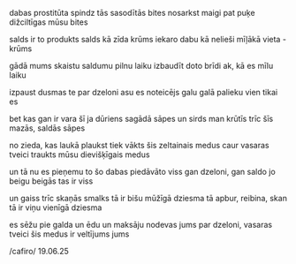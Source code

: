 dabas prostitūta spindz
tās sasodītās bites
nosarkst maigi pat puķe
dižciltīgas mūsu bites

salds ir to produkts
salds kā zīda krūms
iekaro dabu kā nelieši
mīļākā vieta - krūms

gādā mums skaistu
saldumu pilnu laiku
izbaudīt doto brīdi
ak, kā es mīlu laiku

izpaust dusmas te
par dzeloni asu es
noteicējs galu galā
palieku vien tikai es

bet kas gan ir vara šī
ja dūriens sagādā sāpes
un sirds man krūtīs trīc
šīs mazās, saldās sāpes

no zieda, kas laukā plaukst
tiek vākts šis zeltainais medus
caur vasaras tveici traukts
mūsu dievišķīgais medus

un tā nu es pieņemu to
šo dabas piedāvāto viss
gan dzeloni, gan saldo
jo beigu beigās tas ir viss

un gaiss trīc skaņās smalks
tā ir bišu mūžīgā dziesma
tā apbur, reibina, skan
tā ir viņu vienīgā dziesma

es sēžu pie galda un ēdu
un maksāju nodevas jums
par dzeloni, vasaras tveici
šis medus ir veltījums jums

/cafiro/ 19.06.25